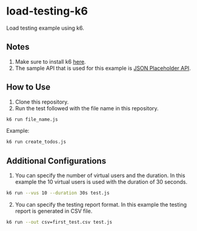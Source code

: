 # load-testing-k6

Load testing example using k6.

## Notes

1. Make sure to install k6 [here](https://k6.io/docs/get-started/installation/).
2. The sample API that is used for this example is [JSON Placeholder API](https://jsonplaceholder.typicode.com/guide/).

## How to Use

1. Clone this repository.
2. Run the test followed with the file name in this repository.

```sh
k6 run file_name.js
```

Example:

```sh
k6 run create_todos.js
```

## Additional Configurations

1. You can specify the number of virtual users and the duration. In this example the 10 virtual users is used with the duration of 30 seconds.

```sh
k6 run --vus 10 --duration 30s test.js
```

2. You can specify the testing report format. In this example the testing report is generated in CSV file.

```sh
k6 run --out csv=first_test.csv test.js
```
